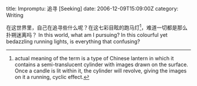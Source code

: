 title: Impromptu: 追寻 [Seeking]
date: 2006-12-09T15:09:00Z
category: Writing

在这世界里，自己在追寻些什么呢？在这七彩目眩的跑马灯[^1]，难道一切都是那么扑朔迷离吗？
In this world, what am I pursuing? In this colourful yet bedazzling running lights, is everything that confusing?

[^1]: actual meaning of the term is a type of Chinese lantern in which it contains a semi-translucent cylinder with images drawn on the surface. Once a candle is lit within it, the cylinder will revolve, giving the images on it a running, cyclic effect.

